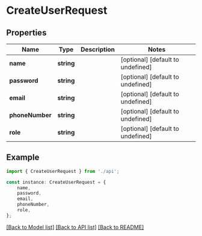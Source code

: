 # CreateUserRequest


## Properties

Name | Type | Description | Notes
------------ | ------------- | ------------- | -------------
**name** | **string** |  | [optional] [default to undefined]
**password** | **string** |  | [optional] [default to undefined]
**email** | **string** |  | [optional] [default to undefined]
**phoneNumber** | **string** |  | [optional] [default to undefined]
**role** | **string** |  | [optional] [default to undefined]

## Example

```typescript
import { CreateUserRequest } from './api';

const instance: CreateUserRequest = {
    name,
    password,
    email,
    phoneNumber,
    role,
};
```

[[Back to Model list]](../README.md#documentation-for-models) [[Back to API list]](../README.md#documentation-for-api-endpoints) [[Back to README]](../README.md)
